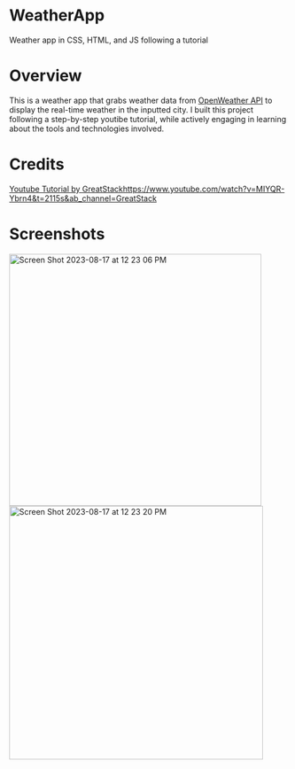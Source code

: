 # WeatherApp
Weather app in CSS, HTML, and JS following a tutorial

# Overview
This is a weather app that grabs weather data from [OpenWeather API](https://openweathermap.org/api) to display the real-time weather in the inputted city. I built this project following a step-by-step youtibe tutorial, while actively engaging in learning about the tools and technologies involved.

# Credits
[Youtube Tutorial by GreatStack](https://www.youtube.com/watch?v=MIYQR-Ybrn4&t=2115s&ab_channel=GreatStack)https://www.youtube.com/watch?v=MIYQR-Ybrn4&t=2115s&ab_channel=GreatStack

# Screenshots
<img width="455" alt="Screen Shot 2023-08-17 at 12 23 06 PM" src="https://github.com/AnvitaGanugapati/WeatherApp/assets/123125052/4b8e1ba0-8f00-4605-9c9f-e50a86588d76">


<img width="458" alt="Screen Shot 2023-08-17 at 12 23 20 PM" src="https://github.com/AnvitaGanugapati/WeatherApp/assets/123125052/d602d102-4d78-4480-97da-ec5d9f4683eb">
